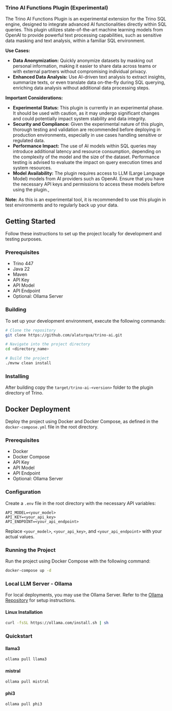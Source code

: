 ### Trino AI Functions Plugin (Experimental)

The Trino AI Functions Plugin is an experimental extension for the Trino SQL engine, designed to integrate advanced AI functionalities directly within SQL queries. This plugin utilizes state-of-the-art machine learning models from OpenAI to provide powerful text processing capabilities, such as sensitive data masking and text analysis, within a familiar SQL environment.

**Use Cases:**

- **Data Anonymization:** Quickly anonymize datasets by masking out personal information, making it easier to share data across teams or with external partners without compromising individual privacy.
- **Enhanced Data Analysis:** Use AI-driven text analysis to extract insights, summarize texts, or even translate data on-the-fly during SQL querying, enriching data analysis without additional data processing steps.

**Important Considerations:**

- **Experimental Status:** This plugin is currently in an experimental phase. It should be used with caution, as it may undergo significant changes and could potentially impact system stability and data integrity.
- **Security and Compliance:** Given the experimental nature of this plugin, thorough testing and validation are recommended before deploying in production environments, especially in use cases handling sensitive or regulated data.
- **Performance Impact:** The use of AI models within SQL queries may introduce additional latency and resource consumption, depending on the complexity of the model and the size of the dataset. Performance testing is advised to evaluate the impact on query execution times and system resources.
- **Model Availability:** The plugin requires access to LLM (Large Language Model) models from AI providers such as OpenAI. Ensure that you have the necessary API keys and permissions to access these models before using the plugin., 

**Note:** As this is an experimental tool, it is recommended to use this plugin in test environments and to regularly back up your data.

## Getting Started

Follow these instructions to set up the project locally for development and testing purposes.

### Prerequisites

- Trino 447
- Java 22
- Maven
- API Key
- API Model
- API Endpoint
- Optional: Ollama Server

### Building

To set up your development environment, execute the following commands:

```bash
# Clone the repository
git clone https://github.com/alaturqua/trino-ai.git

# Navigate into the project directory
cd <directory_name>

# Build the project
./mvnw clean install
```

### Installing
After building copy the `target/trino-ai-<version>` folder to the plugin directory of Trino.


## Docker Deployment

Deploy the project using Docker and Docker Compose, as defined in the `docker-compose.yml` file in the root directory.

### Prerequisites

- Docker
- Docker Compose
- API Key
- API Model
- API Endpoint
- Optional: Ollama Server

### Configuration

Create a `.env` file in the root directory with the necessary API variables:

```env
API_MODEL=<your_model>
API_KEY=<your_api_key>
API_ENDPOINT=<your_api_endpoint>
```
Replace `<your_model>`, `<your_api_key>`, and `<your_api_endpoint>` with your actual values.

### Running the Project

Run the project using Docker Compose with the following command:

```bash
docker-compose up -d
```

### Local LLM Server - Ollama

For local deployments, you may use the Ollama Server. Refer to the [Ollama Repository](https://github.com/ollama/ollama) for setup instructions.

#### Linux Installation

```bash
curl -fsSL https://ollama.com/install.sh | sh
```

### Quickstart

#### llama3
```bash
ollama pull llama3
```

#### mistral
```bash
ollama pull mistral
```

#### phi3
```bash
ollama pull phi3
```